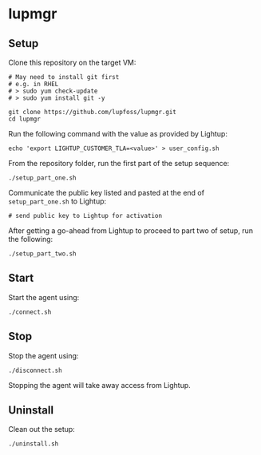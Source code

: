 # lupmgr

## Setup

Clone this repository on the target VM:

```
# May need to install git first
# e.g. in RHEL
# > sudo yum check-update
# > sudo yum install git -y

git clone https://github.com/lupfoss/lupmgr.git
cd lupmgr
```

Run the following command with the value as provided by Lightup:

```
echo 'export LIGHTUP_CUSTOMER_TLA=<value>' > user_config.sh
```


From the repository folder, run the first part of the setup sequence:
```
./setup_part_one.sh
```

Communicate the public key listed and pasted at the end of `setup_part_one.sh`
to Lightup:

```
# send public key to Lightup for activation
```

After getting a go-ahead from Lightup to proceed to part two of setup, run the following:

```
./setup_part_two.sh
```

## Start

Start the agent using:

```
./connect.sh
```

## Stop

Stop the agent using:

```
./disconnect.sh
```

Stopping the agent will take away access from Lightup.


## Uninstall

Clean out the setup:

```
./uninstall.sh
```

